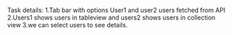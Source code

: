 Task details:
 1.Tab bar with options User1 and user2
 users fetched from API
 2.Users1 shows users in tableview and users2 shows users in collection view
 3.we can select users to see details.

